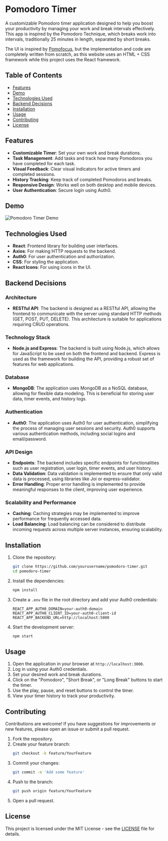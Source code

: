 # Pomodoro Timer

A customizable Pomodoro timer application designed to help you boost your productivity by managing your work and break intervals effectively. This app is inspired by the Pomodoro Technique, which breaks work into intervals, traditionally 25 minutes in length, separated by short breaks.

The UI is inspired by [Pomofocus](https://pomofocus.io/), but the implementation and code are completely written from scratch, as this website uses an HTML + CSS framework while this project uses the React framework.

## Table of Contents

- [Features](#features)
- [Demo](#Demo)
- [Technologies Used](#technologies-used)
- [Backend Decisions](#backend-decisions)
- [Installation](#installation)
- [Usage](#usage)
- [Contributing](#contributing)
- [License](#license)

## Features

- **Customizable Timer**: Set your own work and break durations.
- **Task Management**: Add tasks and track how many Pomodoros you have completed for each task.
- **Visual Feedback**: Clear visual indicators for active timers and completed sessions.
- **History Tracking**: Keep track of completed Pomodoros and breaks.
- **Responsive Design**: Works well on both desktop and mobile devices.
- **User Authentication**: Secure login using Auth0.

## Demo
![Pomodoro Timer Demo](demo/Timer.png)

## Technologies Used

- **React**: Frontend library for building user interfaces.
- **Axios**: For making HTTP requests to the backend.
- **Auth0**: For user authentication and authorization.
- **CSS**: For styling the application.
- **React Icons**: For using icons in the UI.

## Backend Decisions

### Architecture

- **RESTful API**: The backend is designed as a RESTful API, allowing the frontend to communicate with the server using standard HTTP methods (GET, POST, PUT, DELETE). This architecture is suitable for applications requiring CRUD operations.

### Technology Stack

- **Node.js and Express**: The backend is built using Node.js, which allows for JavaScript to be used on both the frontend and backend. Express is used as the framework for building the API, providing a robust set of features for web applications.

### Database

- **MongoDB**: The application uses MongoDB as a NoSQL database, allowing for flexible data modeling. This is beneficial for storing user data, timer events, and history logs.

### Authentication

- **Auth0**: The application uses Auth0 for user authentication, simplifying the process of managing user sessions and security. Auth0 supports various authentication methods, including social logins and email/password.

### API Design

- **Endpoints**: The backend includes specific endpoints for functionalities such as user registration, user login, timer events, and user history.
- **Data Validation**: Data validation is implemented to ensure that only valid data is processed, using libraries like Joi or express-validator.
- **Error Handling**: Proper error handling is implemented to provide meaningful responses to the client, improving user experience.

### Scalability and Performance

- **Caching**: Caching strategies may be implemented to improve performance for frequently accessed data.
- **Load Balancing**: Load balancing can be considered to distribute incoming requests across multiple server instances, ensuring scalability.

## Installation

1. Clone the repository:
   ```bash
   git clone https://github.com/yourusername/pomodoro-timer.git
   cd pomodoro-timer
   ```

2. Install the dependencies:
   ```bash
   npm install
   ```

3. Create a `.env` file in the root directory and add your Auth0 credentials:
   ```plaintext
   REACT_APP_AUTH0_DOMAIN=your-auth0-domain
   REACT_APP_AUTH0_CLIENT_ID=your-auth0-client-id
   REACT_APP_BACKEND_URL=http://localhost:5000
   ```

4. Start the development server:
   ```bash
   npm start
   ```

## Usage

1. Open the application in your browser at `http://localhost:3000`.
2. Log in using your Auth0 credentials.
3. Set your desired work and break durations.
4. Click on the "Pomodoro", "Short Break", or "Long Break" buttons to start the timer.
5. Use the play, pause, and reset buttons to control the timer.
6. View your timer history to track your productivity.

## Contributing

Contributions are welcome! If you have suggestions for improvements or new features, please open an issue or submit a pull request.

1. Fork the repository.
2. Create your feature branch:
   ```bash
   git checkout -b feature/YourFeature
   ```
3. Commit your changes:
   ```bash
   git commit -m 'Add some feature'
   ```
4. Push to the branch:
   ```bash
   git push origin feature/YourFeature
   ```
5. Open a pull request.

## License

This project is licensed under the MIT License - see the [LICENSE](LICENSE) file for details.